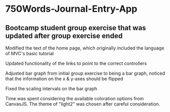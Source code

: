 # 750Words-Journal-Entry-App

## Bootcamp student group exercise that was updated after group exercise ended

Modified the text of the home page, which originally included the language of MVC's basic tutorial

Updated functionality of the links to point to the correct controllers

Adjusted bar graph from initial group exercise to being a bar graph, noticed that the information on the x & y-axes should be flipped 

Fixed the scaling intervals on the bar graph

Time was spent considering the available coloration options from CanvasJS. The theme of "light2" was chosen after careful consideration. 



